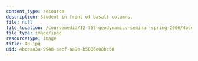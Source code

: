 ```yaml
---
content_type: resource
description: Student in front of basalt columns.
file: null
file_location: /coursemedia/12-753-geodynamics-seminar-spring-2006/4bceaa3a9948aacfaa9eb5006e08bc58_40.jpg
file_type: image/jpeg
resourcetype: Image
title: 40.jpg
uid: 4bceaa3a-9948-aacf-aa9e-b5006e08bc58
---
```

